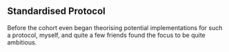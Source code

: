 ## Standardised Protocol

Before the cohort even began theorising potential implementations for such a protocol, myself, and quite a few friends found the focus to be quite ambitious.